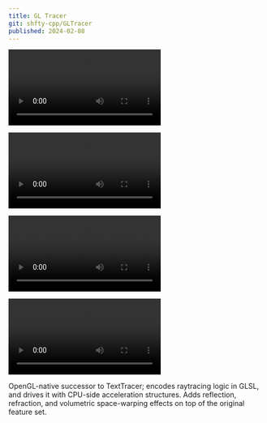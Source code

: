 ```yaml
---
title: GL Tracer
git: shfty-cpp/GLTracer
published: 2024-02-08
---
```


![Box Warp](box-warp.mkv)

![Stretch Tower](stretch-tower.mkv)

![Stretch Tunnel](stretch-tunnel.mkv)

![Transparency / Reflection / Refraction](transparency-reflection-refraction.mkv)

OpenGL-native successor to TextTracer; encodes raytracing logic in GLSL, and drives it with CPU-side acceleration structures.
Adds reflection, refraction, and volumetric space-warping effects on top of the original feature set.

